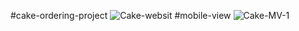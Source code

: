 #cake-ordering-project
![Cake-websit](https://user-images.githubusercontent.com/88445522/216775277-3414b33d-efce-4e67-abad-9571f720f9b6.png)
#mobile-view
![Cake-MV-1](https://user-images.githubusercontent.com/88445522/216775346-552cbd6e-e3b3-455a-987d-42aa8adf743f.png)
